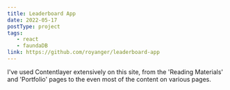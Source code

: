 ```yaml
---
title: Leaderboard App
date: 2022-05-17
postType: project
tags:
   - react
   - faundaDB
link: https://github.com/royanger/leaderboard-app
---
```


I've used Contentlayer extensively on this site, from the 'Reading Materials' and 'Portfolio' pages to the even most of the content on various pages.
